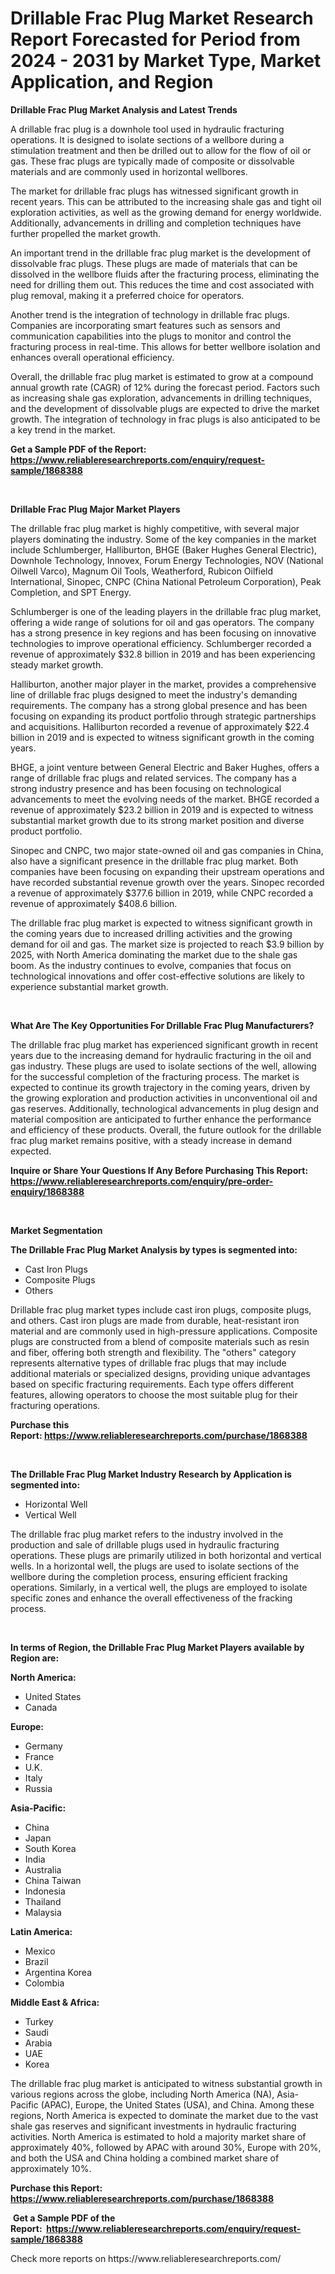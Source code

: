 <p><h1>Drillable Frac Plug Market Research Report Forecasted for Period from 2024 -  2031 by Market Type, Market Application, and Region</h1></p><p><strong>Drillable Frac Plug Market Analysis and Latest Trends</strong></p>
<p><p>A drillable frac plug is a downhole tool used in hydraulic fracturing operations. It is designed to isolate sections of a wellbore during a stimulation treatment and then be drilled out to allow for the flow of oil or gas. These frac plugs are typically made of composite or dissolvable materials and are commonly used in horizontal wellbores.</p><p>The market for drillable frac plugs has witnessed significant growth in recent years. This can be attributed to the increasing shale gas and tight oil exploration activities, as well as the growing demand for energy worldwide. Additionally, advancements in drilling and completion techniques have further propelled the market growth.</p><p>An important trend in the drillable frac plug market is the development of dissolvable frac plugs. These plugs are made of materials that can be dissolved in the wellbore fluids after the fracturing process, eliminating the need for drilling them out. This reduces the time and cost associated with plug removal, making it a preferred choice for operators.</p><p>Another trend is the integration of technology in drillable frac plugs. Companies are incorporating smart features such as sensors and communication capabilities into the plugs to monitor and control the fracturing process in real-time. This allows for better wellbore isolation and enhances overall operational efficiency.</p><p>Overall, the drillable frac plug market is estimated to grow at a compound annual growth rate (CAGR) of 12% during the forecast period. Factors such as increasing shale gas exploration, advancements in drilling techniques, and the development of dissolvable plugs are expected to drive the market growth. The integration of technology in frac plugs is also anticipated to be a key trend in the market.</p></p>
<p><strong>Get a Sample PDF of the Report:&nbsp; <a href="https://www.reliableresearchreports.com/enquiry/request-sample/1868388">https://www.reliableresearchreports.com/enquiry/request-sample/1868388</a></strong></p>
<p>&nbsp;</p>
<p><strong>Drillable Frac Plug Major Market Players</strong></p>
<p><p>The drillable frac plug market is highly competitive, with several major players dominating the industry. Some of the key companies in the market include Schlumberger, Halliburton, BHGE (Baker Hughes General Electric), Downhole Technology, Innovex, Forum Energy Technologies, NOV (National Oilwell Varco), Magnum Oil Tools, Weatherford, Rubicon Oilfield International, Sinopec, CNPC (China National Petroleum Corporation), Peak Completion, and SPT Energy.</p><p>Schlumberger is one of the leading players in the drillable frac plug market, offering a wide range of solutions for oil and gas operators. The company has a strong presence in key regions and has been focusing on innovative technologies to improve operational efficiency. Schlumberger recorded a revenue of approximately $32.8 billion in 2019 and has been experiencing steady market growth.</p><p>Halliburton, another major player in the market, provides a comprehensive line of drillable frac plugs designed to meet the industry's demanding requirements. The company has a strong global presence and has been focusing on expanding its product portfolio through strategic partnerships and acquisitions. Halliburton recorded a revenue of approximately $22.4 billion in 2019 and is expected to witness significant growth in the coming years.</p><p>BHGE, a joint venture between General Electric and Baker Hughes, offers a range of drillable frac plugs and related services. The company has a strong industry presence and has been focusing on technological advancements to meet the evolving needs of the market. BHGE recorded a revenue of approximately $23.2 billion in 2019 and is expected to witness substantial market growth due to its strong market position and diverse product portfolio.</p><p>Sinopec and CNPC, two major state-owned oil and gas companies in China, also have a significant presence in the drillable frac plug market. Both companies have been focusing on expanding their upstream operations and have recorded substantial revenue growth over the years. Sinopec recorded a revenue of approximately $377.6 billion in 2019, while CNPC recorded a revenue of approximately $408.6 billion.</p><p>The drillable frac plug market is expected to witness significant growth in the coming years due to increased drilling activities and the growing demand for oil and gas. The market size is projected to reach $3.9 billion by 2025, with North America dominating the market due to the shale gas boom. As the industry continues to evolve, companies that focus on technological innovations and offer cost-effective solutions are likely to experience substantial market growth.</p></p>
<p>&nbsp;</p>
<p><strong>What Are The Key Opportunities For Drillable Frac Plug Manufacturers?</strong></p>
<p><p>The drillable frac plug market has experienced significant growth in recent years due to the increasing demand for hydraulic fracturing in the oil and gas industry. These plugs are used to isolate sections of the well, allowing for the successful completion of the fracturing process. The market is expected to continue its growth trajectory in the coming years, driven by the growing exploration and production activities in unconventional oil and gas reserves. Additionally, technological advancements in plug design and material composition are anticipated to further enhance the performance and efficiency of these products. Overall, the future outlook for the drillable frac plug market remains positive, with a steady increase in demand expected.</p></p>
<p><strong>Inquire or Share Your Questions If Any Before Purchasing This Report: <a href="https://www.reliableresearchreports.com/enquiry/pre-order-enquiry/1868388">https://www.reliableresearchreports.com/enquiry/pre-order-enquiry/1868388</a></strong></p>
<p>&nbsp;</p>
<p><strong>Market Segmentation</strong></p>
<p><strong>The Drillable Frac Plug Market Analysis by types is segmented into:</strong></p>
<p><ul><li>Cast Iron Plugs</li><li>Composite Plugs</li><li>Others</li></ul></p>
<p><p>Drillable frac plug market types include cast iron plugs, composite plugs, and others. Cast iron plugs are made from durable, heat-resistant iron material and are commonly used in high-pressure applications. Composite plugs are constructed from a blend of composite materials such as resin and fiber, offering both strength and flexibility. The "others" category represents alternative types of drillable frac plugs that may include additional materials or specialized designs, providing unique advantages based on specific fracturing requirements. Each type offers different features, allowing operators to choose the most suitable plug for their fracturing operations.</p></p>
<p><strong>Purchase this Report:&nbsp;<a href="https://www.reliableresearchreports.com/purchase/1868388">https://www.reliableresearchreports.com/purchase/1868388</a></strong></p>
<p>&nbsp;</p>
<p><strong>The Drillable Frac Plug Market Industry Research by Application is segmented into:</strong></p>
<p><ul><li>Horizontal Well</li><li>Vertical Well</li></ul></p>
<p><p>The drillable frac plug market refers to the industry involved in the production and sale of drillable plugs used in hydraulic fracturing operations. These plugs are primarily utilized in both horizontal and vertical wells. In a horizontal well, the plugs are used to isolate sections of the wellbore during the completion process, ensuring efficient fracking operations. Similarly, in a vertical well, the plugs are employed to isolate specific zones and enhance the overall effectiveness of the fracking process.</p></p>
<p>&nbsp;</p>
<p><strong>In terms of Region, the Drillable Frac Plug Market Players available by Region are:</strong></p>
<p>
    <p> <strong> North America: </strong>
        <ul>
            <li>United States</li>
            <li>Canada</li>
        </ul>
        </p> 
    <p> <strong> Europe: </strong>
        <ul>
            <li>Germany</li>
            <li>France</li>
            <li>U.K.</li>
            <li>Italy</li>
            <li>Russia</li>
        </ul>
        </p> 
    <p> <strong> Asia-Pacific: </strong>
        <ul>
            <li>China</li>
            <li>Japan</li>
            <li>South Korea</li>
            <li>India</li>
            <li>Australia</li>
            <li>China Taiwan</li>
            <li>Indonesia</li>
            <li>Thailand</li>
            <li>Malaysia</li>
        </ul>
        </p> 
    <p> <strong> Latin America: </strong>
        <ul>
            <li>Mexico</li>
            <li>Brazil</li>
            <li>Argentina Korea</li>
            <li>Colombia</li>
        </ul>
        </p> 
    <p> <strong> Middle East & Africa: </strong>
        <ul>
            <li>Turkey</li>
            <li>Saudi</li>
            <li>Arabia</li>
            <li>UAE</li>
            <li>Korea</li>
        </ul>
    </p>
    </p>
<p><p>The drillable frac plug market is anticipated to witness substantial growth in various regions across the globe, including North America (NA), Asia-Pacific (APAC), Europe, the United States (USA), and China. Among these regions, North America is expected to dominate the market due to the vast shale gas reserves and significant investments in hydraulic fracturing activities. North America is estimated to hold a majority market share of approximately 40%, followed by APAC with around 30%, Europe with 20%, and both the USA and China holding a combined market share of approximately 10%.</p></p>
<p><strong>Purchase this Report: <a href="https://www.reliableresearchreports.com/purchase/1868388">https://www.reliableresearchreports.com/purchase/1868388</a></strong></p>
<p>&nbsp;<strong>Get a Sample PDF of the Report:&nbsp;&nbsp;<a href="https://www.reliableresearchreports.com/enquiry/request-sample/1868388">https://www.reliableresearchreports.com/enquiry/request-sample/1868388</a></strong></p>
<p><strong></strong></p>
<p>Check more reports on https://www.reliableresearchreports.com/</p>